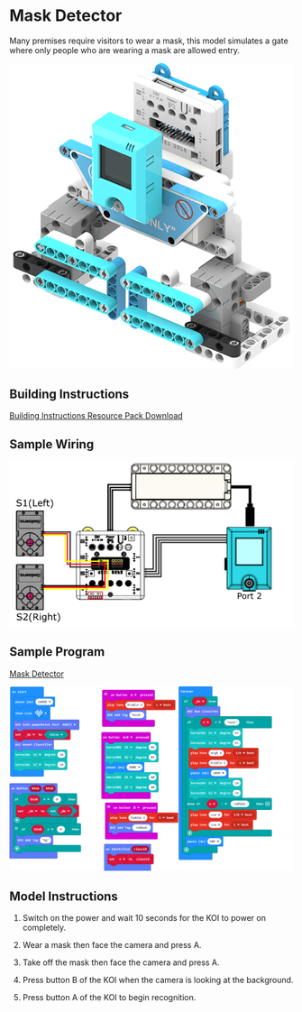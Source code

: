 # Mask Detector

Many premises require visitors to wear a mask, this model simulates a gate where only people who are wearing a mask are allowed entry.

![](./images/maskdoor.png)

## Building Instructions

[Building Instructions Resource Pack Download](https://bit.ly/AIHealthCareSetBuildingGuide)

## Sample Wiring

![](./sampleimages/maskdoorcon.png)

## Sample Program

[Mask Detector](https://makecode.microbit.org/_2t3CoUa389R0)

![](./sampleimages/maskdoorcode.png)

## Model Instructions

1. Switch on the power and wait 10 seconds for the KOI to power on completely.

2. Wear a mask then face the camera and press A.

3. Take off the mask then face the camera and press A.

4. Press button B of the KOI when the camera is looking at the background.

5. Press button A of the KOI to begin recognition.



